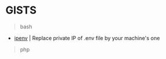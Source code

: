 # GISTS


> bash
- [ipenv](https://raw.githubusercontent.com/santeacademie/gist/master/bash/ipenv/ipenv) | Replace private IP of .env file by your machine's one


> php


